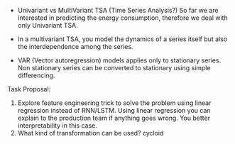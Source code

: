 - Univariant vs MultiVariant TSA (Time Series Analysis?)
  So far we are interested in predicting the energy consumption, therefore we deal with only Univariant TSA.
- In a multivariant TSA, you model the dynamics of a series itself but also the interdependence among the series.

- VAR (Vector autoregression) models applies only to stationary series.
Non stationary series can be converted to stationary using simple differencing.

Task Proposal:
1. Explore feature engineering trick to solve the problem using linear regression instead of RNN/LSTM.
   Using linear regression you can explain to the production team if anything goes wrong.
   You better interpretability in this case.
2. What kind of transformation can be used? cycloid

